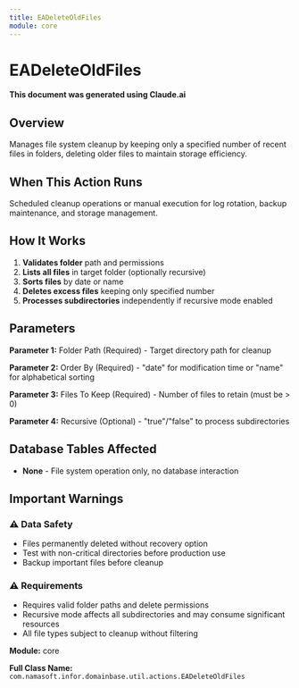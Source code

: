 ```yaml
---
title: EADeleteOldFiles
module: core
---
```



<div class='entity-flows'>

# EADeleteOldFiles

**This document was generated using Claude.ai**

## Overview

Manages file system cleanup by keeping only a specified number of recent files in folders, deleting older files to maintain storage efficiency.

## When This Action Runs

Scheduled cleanup operations or manual execution for log rotation, backup maintenance, and storage management.

## How It Works

1. **Validates folder** path and permissions
2. **Lists all files** in target folder (optionally recursive)
3. **Sorts files** by date or name
4. **Deletes excess files** keeping only specified number
5. **Processes subdirectories** independently if recursive mode enabled

## Parameters

**Parameter 1:** Folder Path (Required) - Target directory path for cleanup

**Parameter 2:** Order By (Required) - "date" for modification time or "name" for alphabetical sorting

**Parameter 3:** Files To Keep (Required) - Number of files to retain (must be > 0)

**Parameter 4:** Recursive (Optional) - "true"/"false" to process subdirectories

## Database Tables Affected

- **None** - File system operation only, no database interaction

## Important Warnings

### ⚠️ Data Safety
- Files permanently deleted without recovery option
- Test with non-critical directories before production use
- Backup important files before cleanup

### ⚠️ Requirements
- Requires valid folder paths and delete permissions
- Recursive mode affects all subdirectories and may consume significant resources
- All file types subject to cleanup without filtering

**Module:** core

**Full Class Name:** `com.namasoft.infor.domainbase.util.actions.EADeleteOldFiles`


</div>

